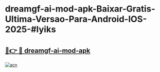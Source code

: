 # dreamgf-ai-mod-apk-Baixar-Gratis-Ultima-Versao-Para-Android-IOS-2025-#lyiks

# <h2><a href="https://ainizakaria.my?title=dreamgf-ai-mod-apk&ref=24M">🔗👉 🔴 dreamgf-ai-mod-apk</a></h2>

[![acn](https://github.com/user-attachments/assets/0f9c940e-d8b0-45ae-aac7-cd30a18b3e1c)](https://ainizakaria.my?title=dreamgf-ai-mod-apk&ref=24M)

